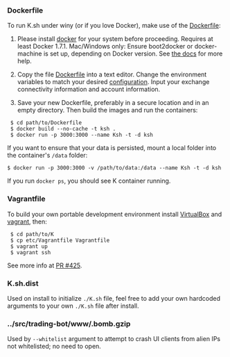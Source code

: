 ### Dockerfile
To run K.sh under winy (or if you love Docker), make use of the [Dockerfile](https://raw.githubusercontent.com/ctubio/Krypto-trading-bot/master/etc/Dockerfile):

1. Please install [docker](https://www.docker.com/) for your system before proceeding. Requires at least Docker 1.7.1. Mac/Windows only: Ensure boot2docker or docker-machine is set up, depending on Docker version. See [the docs](https://docs.docker.com/installation/mac/) for more help.

2. Copy the file [Dockerfile](https://raw.githubusercontent.com/ctubio/Krypto-trading-bot/master/etc/Dockerfile) into a text editor. Change the environment variables to match your desired [configuration](https://github.com/ctubio/Krypto-trading-bot/tree/master/etc#configuration-options). Input your exchange connectivity information and account information.

3. Save your new Dockerfile, preferably in a secure location and in an empty directory. Then build the images and run the containers:
```
 $ cd path/to/Dockerfile
 $ docker build --no-cache -t ksh .
 $ docker run -p 3000:3000 --name Ksh -t -d ksh
```
If you want to ensure that your data is persisted, mount a local folder into the container's `/data` folder:
```
$ docker run -p 3000:3000 -v /path/to/data:/data --name Ksh -t -d ksh
```

If you run `docker ps`, you should see K container running.

### Vagrantfile
To build your own portable development environment install [VirtualBox](https://www.virtualbox.org/wiki/Downloads) and [vagrant](https://www.vagrantup.com/downloads.html), then:
```
 $ cd path/to/K
 $ cp etc/Vagrantfile Vagrantfile
 $ vagrant up
 $ vagrant ssh
```
See more info at [PR #425](https://github.com/ctubio/Krypto-trading-bot/pull/425).

### K.sh.dist
Used on install to initialize `./K.sh` file, feel free to add your own hardcoded arguments to your own `./K.sh` file after install.

### ../src/trading-bot/www/.bomb.gzip
Used by `--whitelist` argument to attempt to crash UI clients from alien IPs not whitelisted; no need to open.
